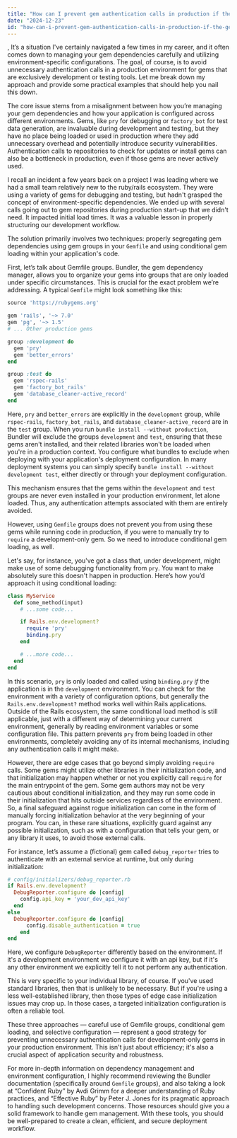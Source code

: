 ```yaml
---
title: "How can I prevent gem authentication calls in production if the gem is only used in development?"
date: "2024-12-23"
id: "how-can-i-prevent-gem-authentication-calls-in-production-if-the-gem-is-only-used-in-development"
---
```


,  It’s a situation I've certainly navigated a few times in my career, and it often comes down to managing your gem dependencies carefully and utilizing environment-specific configurations. The goal, of course, is to avoid unnecessary authentication calls in a production environment for gems that are exclusively development or testing tools. Let me break down my approach and provide some practical examples that should help you nail this down.

The core issue stems from a misalignment between how you’re managing your gem dependencies and how your application is configured across different environments. Gems, like `pry` for debugging or `factory_bot` for test data generation, are invaluable during development and testing, but they have no place being loaded or used in production where they add unnecessary overhead and potentially introduce security vulnerabilities. Authentication calls to repositories to check for updates or install gems can also be a bottleneck in production, even if those gems are never actively used.

I recall an incident a few years back on a project I was leading where we had a small team relatively new to the ruby/rails ecosystem. They were using a variety of gems for debugging and testing, but hadn't grasped the concept of environment-specific dependencies. We ended up with several calls going out to gem repositories during production start-up that we didn't need. It impacted initial load times. It was a valuable lesson in properly structuring our development workflow.

The solution primarily involves two techniques: properly segregating gem dependencies using gem groups in your `Gemfile` and using conditional gem loading within your application's code.

First, let’s talk about Gemfile groups. Bundler, the gem dependency manager, allows you to organize your gems into groups that are only loaded under specific circumstances. This is crucial for the exact problem we’re addressing. A typical `Gemfile` might look something like this:

```ruby
source 'https://rubygems.org'

gem 'rails', '~> 7.0'
gem 'pg', '~> 1.5'
# ... Other production gems

group :development do
  gem 'pry'
  gem 'better_errors'
end

group :test do
  gem 'rspec-rails'
  gem 'factory_bot_rails'
  gem 'database_cleaner-active_record'
end
```

Here, `pry` and `better_errors` are explicitly in the `development` group, while `rspec-rails`, `factory_bot_rails`, and `database_cleaner-active_record` are in the `test` group. When you run `bundle install --without production`, Bundler will exclude the groups `development` and `test`, ensuring that these gems aren't installed, and their related libraries won't be loaded when you're in a production context. You configure what bundles to exclude when deploying with your application's deployment configuration. In many deployment systems you can simply specify `bundle install --without development test`, either directly or through your deployment configuration.

This mechanism ensures that the gems within the `development` and `test` groups are never even installed in your production environment, let alone loaded. Thus, any authentication attempts associated with them are entirely avoided.

However, using `Gemfile` groups does not prevent you from using these gems while running code in production, if you were to manually try to `require` a development-only gem. So we need to introduce conditional gem loading, as well.

Let's say, for instance, you've got a class that, under development, might make use of some debugging functionality from `pry`. You want to make absolutely sure this doesn't happen in production. Here’s how you’d approach it using conditional loading:

```ruby
class MyService
  def some_method(input)
    # ...some code...

    if Rails.env.development?
      require 'pry'
      binding.pry
    end

    # ...more code...
  end
end
```

In this scenario, `pry` is only loaded and called using `binding.pry` *if* the application is in the `development` environment. You can check for the environment with a variety of configuration options, but generally the `Rails.env.development?` method works well within Rails applications. Outside of the Rails ecosystem, the same conditional load method is still applicable, just with a different way of determining your current environment, generally by reading environment variables or some configuration file. This pattern prevents `pry` from being loaded in other environments, completely avoiding any of its internal mechanisms, including any authentication calls it might make.

However, there are edge cases that go beyond simply avoiding `require` calls. Some gems might utilize other libraries in their initialization code, and that initialization may happen whether or not you explicitly call `require` for the main entrypoint of the gem. Some gem authors may not be very cautious about conditional initialization, and they may run some code in their initialization that hits outside services regardless of the environment. So, a final safeguard against rogue initialization can come in the form of manually forcing initialization behavior at the very beginning of your program. You can, in these rare situations, explicitly guard against any possible initialization, such as with a configuration that tells your gem, or any library it uses, to avoid those external calls.

For instance, let’s assume a (fictional) gem called `debug_reporter` tries to authenticate with an external service at runtime, but only during initialization:

```ruby
# config/initializers/debug_reporter.rb
if Rails.env.development?
  DebugReporter.configure do |config|
    config.api_key = 'your_dev_api_key'
  end
else
  DebugReporter.configure do |config|
      config.disable_authentication = true
    end
end
```

Here, we configure `DebugReporter` differently based on the environment. If it's a development environment we configure it with an api key, but if it's any other environment we explicitly tell it to not perform any authentication.

This is very specific to your individual library, of course. If you've used standard libraries, then that is unlikely to be necessary. But if you're using a less well-established library, then those types of edge case initialization issues may crop up. In those cases, a targeted initialization configuration is often a reliable tool.

These three approaches — careful use of Gemfile groups, conditional gem loading, and selective configuration — represent a good strategy for preventing unnecessary authentication calls for development-only gems in your production environment. This isn't just about efficiency; it's also a crucial aspect of application security and robustness.

For more in-depth information on dependency management and environment configuration, I highly recommend reviewing the Bundler documentation (specifically around `Gemfile` groups), and also taking a look at “Confident Ruby” by Avdi Grimm for a deeper understanding of Ruby practices, and “Effective Ruby” by Peter J. Jones for its pragmatic approach to handling such development concerns. Those resources should give you a solid framework to handle gem management. With these tools, you should be well-prepared to create a clean, efficient, and secure deployment workflow.
